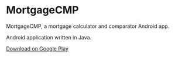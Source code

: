 # MortgageCMP
MortgageCMP, a mortgage calculator and comparator Android app.

Android application written in Java. 

[Download on Google Play](https://play.google.com/store/apps/details?id=com.codelemma.mortgagecmp)

